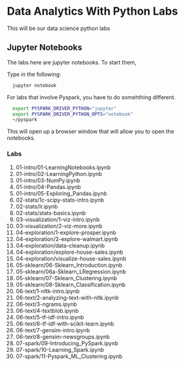 # Data Analytics With Python Labs

This will be our data science python labs

## Jupyter Notebooks

The labs here are jupyter notebooks.  To start them,

Type in the following:

```bash
  jupyter notebook
```

For labs that involve Pyspark, you have to do somehthing different.

```bash
  export PYSPARK_DRIVER_PYTHON="jupyter" 
  export PYSPARK_DRIVER_PYTHON_OPTS="notebook" 
  ~/pyspark
```

This will open up a browser window that will allow you to open the notebooks. 


### Labs

1. 01-intro/01-LearningNotebooks.ipynb
2. 01-intro/02-LearningPython.ipynb
3. 01-intro/03-NumPy.ipynb
4. 01-intro/04-Pandas.ipynb
5. 01-intro/05-Exploring_Pandas.ipynb
6. 02-stats/1c-scipy-stats-intro.ipynb
7. 02-stats/lr.ipynb
8. 02-stats/stats-basics.ipynb
9. 03-visualization/1-viz-intro.ipynb
10. 03-visualization/2-viz-more.ipynb
11. 04-exploration/1-explore-prosper.ipynb
12. 04-exploration/2-explore-walmart.ipynb
13. 04-exploration/data-cleanup.ipynb
14. 04-exploration/explore-house-sales.ipynb
15. 04-exploration/visualize-house-sales.ipynb
16. 05-sklearn/06-Sklearn_Introduction.ipynb
17. 05-sklearn/06a-Sklearn_LRegression.ipynb
18. 05-sklearn/07-Sklearn_Clustering.ipynb
19. 05-sklearn/08-Sklearn_Classification.ipynb
20. 06-text/1-nltk-intro.ipynb
21. 06-text/2-analyzing-text-with-nltk.ipynb
22. 06-text/3-ngrams.ipynb
23. 06-text/4-textblob.ipynb
24. 06-text/5-tf-idf-intro.ipynb
25. 06-text/6-tf-idf-with-scikit-learn.ipynb
26. 06-text/7-gensim-intro.ipynb
27. 06-text/8-gensim-newsgroups.ipynb
28. 07-spark/09-Introducing_PySpark.ipynb
29. 07-spark/10-Learning_Spark.ipynb
30. 07-spark/11-Pyspark_ML_Clustering.ipynb

